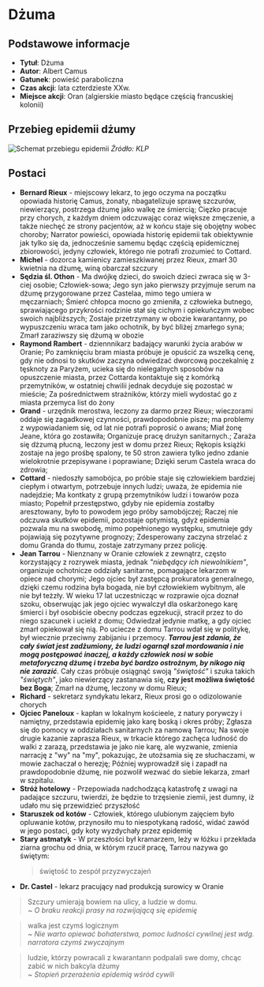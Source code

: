 # Dżuma

## Podstawowe informacje
* **Tytuł**: Dżuma
* **Autor**: Albert Camus
* **Gatunek**: powieść paraboliczna
* **Czas akcji**: lata czterdzieste XXw.
* **Miejsce akcji**: Oran (algierskie miasto będące częścią francuskiej kolonii)

## Przebieg epidemii dżumy
![Schemat przebiegu epidemii](https://klp.pl/images/dzuma/Jak%20przebiega%C5%82a%20epidemia%20d%C5%BCumy.jpg)
*Źródło: KLP*  

## Postaci
* **Bernard Rieux** - miejscowy lekarz, to jego oczyma na początku opowiada historię Camus, żonaty, nbagatelizuje sprawę szczurów, niewierzący, postrzega dżumę jako walkę ze śmiercią; Cięzko pracuje przy chorych, z każdym dniem odczuwając coraz większe zmęczenie, a także niechęć ze strony pacjentów, aż w końcu staje się obojętny wobec choroby; Narrator powieści, opowiada historię epidemii tak obiektywnie jak tylko się da, jednocześnie samemu będąc częścią epidemicznej zbiorowości, jedyny człowiek, którego nie potrafi zrozumieć to Cottard.
* **Michel** - dozorca kamienicy zamieszkiwanej przez Rieux, zmarł 30 kwietnia na dżumę, winą obarczał szczury
* **Sędzia śl. Othon** - Ma dwójkę dzieci, do swoich dzieci zwraca się w 3-ciej osobie; Człowiek-sowa; Jego syn jako pierwszy przyjmuje serum na dżumę przygorowane przez Castelaa, mimo tego umiera w męczarniach; Śmierć chłopca mocno go zmieniła, z człowieka butnego, sprawiającego przykrości rodzinie stał się cichym i opiekuńczym wobec swoich najbliższych; Zostaje przetrzymany w obozie kwarantanny, po wypuszczeniu wraca tam jako ochotnik, by być bliżej zmarłego syna; Zmarł zaraziwszy się dżumą w obozie
* **Raymond Rambert** - dziennnikarz badający warunki życia arabów w Oranie; Po zamknięciu bram miasta próbuje je opuścić za wszelką cenę, gdy nie odnosi to skutków zaczyna odwiedzać dworcową poczekalnię z tęsknoty za Paryżem, ucieka się do nielegalnych sposobów na opuszczenie miasta, przez Cottarda kontaktuje się z komórką przemytników, w ostatniej chwilii jednak decyduje się pozostać w mieście; Za pośrednictwem strażników, którzy mieli wydostać go z miasta przemyca list do żony
* **Grand** - urzędnik merostwa, leczony za darmo przez Rieux; wieczorami oddaje się zagadkowej czynności, prawdopodobnie pisze; ma problemy z wypowiadaniem się, od lat nie potrafi poprosić o awans; Miał żonę Jeane, która go zostawiła; Organizuje pracę drużyn sanitarnych.; Zaraża się dżzumą płucną, leczony jest w domu przez Rieux; Rękopis książki zostaje na jego prośbę spalony, te 50 stron zawiera tylko jedno zdanie wielokrotnie przepisywane i poprawiane; Dzięki serum Castela wraca do zdrowia;
* **Cottard** - niedoszły samobójca, po próbie staje się człowiekiem bardziej ciepłym i otwartym, potrzebuje innych ludzi; uważa, że epidemia nie nadejdzie; Ma kontkaty z grupą przemytników ludzi i towarów poza miasto; Popełnił przestępstwo, gdyby nie epidemia zostałby aresztowany, było to powodem jego próby samobójczej; Raczej nie odczuwa skutków epidemii, pozostaje optymistą, gdyż epidemia pozwala mu na swobodę, mimo popełnionego występku, smutnieje gdy pojawiają się pozytywne prognozy; Zdesperowany zaczyna strzelać z domu Granda do tłumu, zostaje zatrzymany przez policję.
* **Jean Tarrou** - Nienznany w Oranie człowiek z zewnątrz, często korzystający z rozrywek miasta, jednak *"niebędący ich niewolnikiem"*, organizuje ochotnicze oddziały sanitarne, pomagające lekarzom w opiece nad chorymi; Jego ojciec był zastępcą prokuratora generalnego, dzięki czemu rodzina była bogada, nie był człowiekiem wybitnym, ale nie był teżzły. W wieku 17 lat uczestnicząc w rozprawie ojca doznał szoku, obserwując jak jego ojciec wywalczył dla oskarżonego karę śmierci i był osobiście obecny podczas egzekucji, stracił przez to do niego szacunek i uciekł z domu; Odwiedzał jedynie matkę, a gdy ojciec zmarł opiekował się nią. Po uciecze z domu Tarrou wdał się w politykę, był wiecznie przeciwny zabijaniu i przemocy. ***Tarrou jest zdania, że cały świat jest zadżumiony, że ludzi ogarnął szał mordowania i nie mogą postępować inaczej, a każdy człowiek nosi w sobie metaforyczną dżumę i trzeba być bardzo ostrożnym, by nikogo nią nie zarazić***. Cały czas próbuje osiągnąć swoją *"świętość"* i szuka takich *"świętych"*, jako niewierzący zastanawia się, **czy jest możliwa świętość bez Boga**; Zmarł na dżumę, leczony w domu Rieux;
* **Richard** - sekretarz syndykatu lekarz, Rieux prosi go o odizolowanie chorych
* **Ojciec Paneloux** - kapłan w lokalnym kościeele, z natury porywczy i namiętny, przedstawia epidemię jako karę boską i okres próby; Zgłasza się do pomocy w oddziałach sanitarnych za namową Tarrou; Na swoje drugie kazanie zaprasza Rieux, w trkacie którego zachęca ludność do walki z zarazą, przedstawia je jako nie karę, ale wyzwanie, zmienia narrację z "wy" na "my", pokazując, że utożsamia się ze słuchaczami, w mowie zachaczał o herezję; Później wyprowadził się i zapadł na prawdopodobnie dżumę, nie pozwolił wezwać do siebie lekarza, zmarł w szpitalu.
* **Stróż hotelowy** - Przepowiada nadchodzącą katastrofę z uwagi na padające szczuru, twierdzi, że będzie to trzęsienie ziemii, jest dumny, iż udało mu się przewidzieć przyszłość 
* **Staruszek od kotów** - Człowiek, którego ulubionym zajęciem było opluwanie kotów, przynosiło mu to niespotykaną radość, widać zawód w jego postaci, gdy koty wyzdychały przez epidemię
* **Stary astmatyk** - W przeszłości był kramarzem, leży w łóżku i przekłada ziarna grochu od dnia, w którym rzucił pracę, Tarrou nazywa go świętym:
    > świętość to zespół przyzwyczajeń
* **Dr. Castel** - lekarz pracujący nad produkcją surowicy w Oranie

> Szczury umierają bowiem na ulicy, a ludzie w domu.  
*~ O braku reakcji prasy na rozwijającą się epidemię*

> walka jest czymś logicznym  
*~ Nie warto opiewać bohaterstwa, pomoc ludności cywilnej jest wdg. narratora czymś zwyczajnym*

> ludzie, którzy powracali z kwarantann podpalali swe domy, chcąc zabić w nich bakcyla dżumy  
*~ Stopień przerażenia epidemią wśród cywili*

